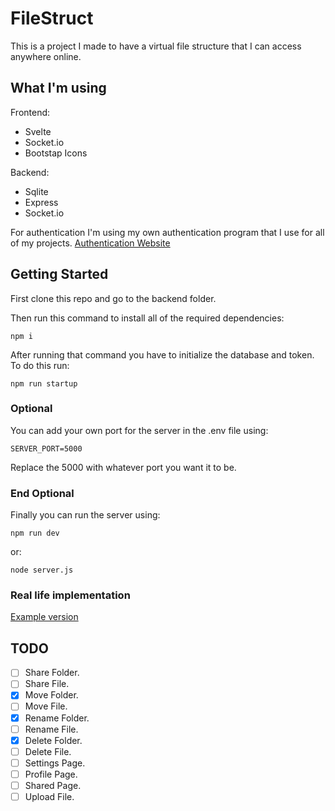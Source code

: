 # FileStruct

This is a project I made to have a virtual file structure that I can access anywhere online.

## What I'm using

Frontend:

- Svelte
- Socket.io
- Bootstap Icons

Backend:

- Sqlite
- Express
- Socket.io

For authentication I'm using my own authentication program that I use for all of my projects.
[Authentication Website](https://auth.gruzservices.com)

## Getting Started

First clone this repo and go to the backend folder.

Then run this command to install all of the required dependencies:

```
npm i
```

After running that command you have to initialize the database and token. To do this run:

```
npm run startup
```

### Optional

You can add your own port for the server in the .env file using:

```
SERVER_PORT=5000
```

Replace the 5000 with whatever port you want it to be.

### End Optional

Finally you can run the server using:

```
npm run dev
```

or:

```
node server.js
```

### Real life implementation

[Example version](https://files.gruzservices.com)

## TODO

- [ ] Share Folder.
- [ ] Share File.
- [x] Move Folder.
- [ ] Move File.
- [x] Rename Folder.
- [ ] Rename File.
- [x] Delete Folder.
- [ ] Delete File.
- [ ] Settings Page.
- [ ] Profile Page.
- [ ] Shared Page.
- [ ] Upload File.
